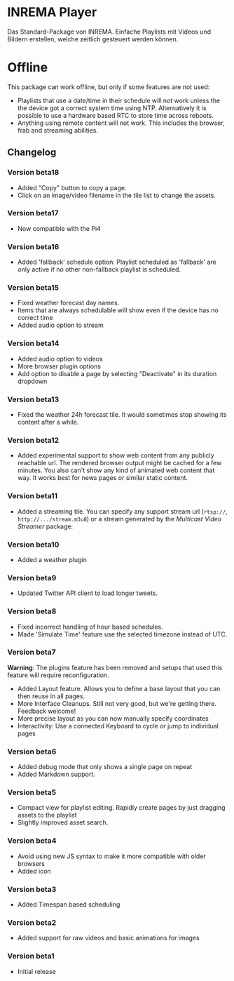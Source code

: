 # INREMA Player

Das Standard-Package von INREMA. Einfache Playlists mit Videos und Bildern erstellen, welche zeitlich gesteuert werden können.


# Offline

This package can work offline, but only if some features are not used:

 * Playlists that use a date/time in their schedule will not work unless
 the the device got a correct system time using NTP. Alternatively it
 is possible to use a hardware based RTC to store time across reboots.
 * Anything using remote content will not work. This includes the browser,
 frab and streaming abilities.


## Changelog

### Version beta18

 * Added "Copy" button to copy a page.
 * Click on an image/video filename in the tile list to change the assets.

### Version beta17

 * Now compatible with the Pi4

### Version beta16

 * Added 'fallback' schedule option: Playlist scheduled as 'fallback' are only active if no other non-fallback playlist is scheduled.

### Version beta15

 * Fixed weather forecast day names.
 * Items that are always schedulable will show even if the device has no correct time
 * Added audio option to stream

### Version beta14

 * Added audio option to videos
 * More browser plugin options
 * Add option to disable a page by selecting "Deactivate" in its duration dropdown

### Version beta13

 * Fixed the weather 24h forecast tile. It would sometimes stop showing its content
 after a while.

### Version beta12

 * Added experimental support to show web content from any publicly reachable url. The
rendered browser output might be cached for a few minutes. You also can't show any kind
of animated web content that way. It works best for news pages or similar static content.

### Version beta11

 * Added a streaming tile. You can specify any support stream url (`rtsp://`, `http://.../stream.m3u8`) or
 a stream generated by the *Multicast Video Streamer* package:

### Version beta10

 * Added a weather plugin

### Version beta9

 * Updated Twitter API client to load longer tweets.

### Version beta8

 * Fixed incorrect handling of hour based schedules.
 * Made 'Simulate Time' feature use the selected timezone instead of UTC.

### Version beta7

 **Warning**: The plugins feature has been removed and setups that used this feature will require reconfiguration.

 * Added Layout feature. Allows you to define a base layout that you can then reuse in all pages.
 * More Interface Cleanups. Still not very good, but we're getting there. Feedback welcome!
 * More precise layout as you can now manually specify coordinates
 * Interactivity: Use a connected Keyboard to cycle or jump to individual pages

### Version beta6

 * Added debug mode that only shows a single page on repeat
 * Added Markdown support.

### Version beta5

 * Compact view for playlist editing. Rapidly create pages by just dragging assets to the playlist
 * Slightly improved asset search.

### Version beta4

 * Avoid using new JS syntax to make it more compatible with older browsers
 * Added icon

### Version beta3

 * Added Timespan based scheduling

### Version beta2

 * Added support for raw videos and basic animations for images

### Version beta1

 * Initial release
